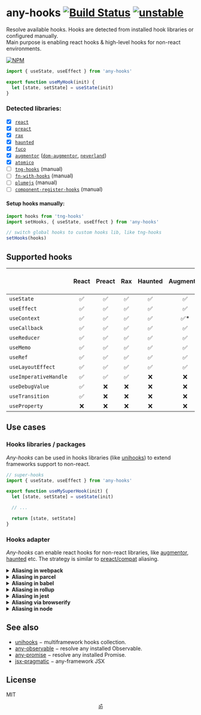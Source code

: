 # any-hooks [![Build Status](https://travis-ci.org/unihooks/any-hooks.svg?branch=master)](https://travis-ci.org/unihooks/any-hooks) [![unstable](https://img.shields.io/badge/stability-unstable-yellow.svg)](http://github.com/badges/stability-badges)

Resolve available hooks. Hooks are detected from installed hook libraries or configured manually.<br/>
Main purpose is enabling react hooks & high-level hooks for non-react environments.

[![NPM](https://nodei.co/npm/any-hooks.png?mini=true)](https://nodei.co/npm/any-hooks/)

```js
import { useState, useEffect } from 'any-hooks'

export function useMyHook(init) {
  let [state, setState] = useState(init)
}
```

### Detected libraries:

* [x] [`react`](https://ghub.io/react)
* [x] [`preact`](https://ghub.io/preact)
* [x] [`rax`](https://ghub.io/rax)
* [x] [`haunted`](https://ghub.io/haunted)
* [x] [`fuco`](https://ghub.io/fuco)
* [x] [`augmentor`](https://ghub.io/augmentor) ([`dom-augmentor`](https://ghub.io/dom-augmentor), [`neverland`](https://ghub.io/neverland))
* [x] [`atomico`](https://ghub.io/atomico)
* [ ] [`tng-hooks`](https://ghub.io/tng-hooks) (manual)
* [ ] [`fn-with-hooks`](https://ghub.io/fn-with-hooks) (manual)
* [ ] [`plumejs`](https://www.npmjs.com/package/plumejs) (manual)
* [ ] [`component-register-hooks`](https://www.npmjs.com/package/component-register-hooks) (manual)

#### Setup hooks manually:

```js
import hooks from 'tng-hooks'
import setHooks, { useState, useEffect } from 'any-hooks'

// switch global hooks to custom hooks lib, like tng-hooks
setHooks(hooks)
```


## Supported hooks

|                         | React | Preact | Rax | Haunted  | Augmentor | Fuco  | Atomico  | TNG-hooks | fn-with-hooks |
|---|:---:|:---:|:---:|:---:|:---:|:---:|:---:|:---:|:---:|
| `useState`              | ✅    | ✅    | ✅  | ✅      | ✅                         | ✅    | ✅      | ✅        | ✅ |
| `useEffect`             | ✅    | ✅    | ✅  | ✅      | ✅                         | ✅    | ✅      | ✅        | ✅ |
| `useContext`            | ✅    | ✅    | ✅  | ✅      | ✅*                        | ✅    | ❌      | ❌        | ❌ |
| `useCallback`           | ✅    | ✅    | ✅  | ✅      | ✅                         | ✅    | ❌      | ✅        | ✅ |
| `useReducer`            | ✅    | ✅    | ✅  | ✅      | ✅                         | ✅    | ✅      | ✅        | ✅ |
| `useMemo`               | ✅    | ✅    | ✅  | ✅      | ✅                         | ✅    | ✅*     | ✅        | ✅ |
| `useRef`                | ✅    | ✅    | ✅  | ✅      | ✅                         | ✅    | ❌      | ✅        | ❌ |
| `useLayoutEffect`       | ✅    | ✅    | ✅  | ✅      | ✅                         | ✅    | ❌      | ❌        | ❌ |
| `useImperativeHandle`   | ✅    | ✅    | ✅  | ❌      | ❌                         | ❌    | ❌      | ❌        | ❌ |
| `useDebugValue`         | ✅    | ❌    | ❌  | ❌      | ❌                         | ❌    | ❌      | ❌        | ❌ |
| `useTransition`         | ✅    | ❌    | ❌  | ❌      | ❌                         | ❌    | ❌      | ❌        | ❌ |
| `useProperty`           | ❌    | ❌    | ❌  | ❌      | ❌                         | ✅    | ✅      | ❌        | ❌ |


## Use cases

### Hooks libraries / packages

_Any-hooks_ can be used in hooks libraries (like [unihooks](https://ghub.io/unihooks)) to extend frameworks support to non-react.

```js
// super-hooks
import { useState, useEffect } from 'any-hooks'

export function useMySuperHook(init) {
  let [state, setState] = useState(init)

  // ...

  return [state, setState]
}
```

### Hooks adapter

_Any-hooks_ can enable react hooks for non-react libraries, like [augmentor](https://ghub.io/augmentor), [haunted](https://ghub.io/haunted) etc. The strategy is similar to [preact/compat](https://preactjs.com/guide/v10/getting-started#integrating-into-an-existing-pipeline) aliasing.

<details>
  <summary><strong>Aliasing in webpack</strong></summary>
  
  `webpack.config.js`:
  ```js
  const config = {
     //...
    "resolve": {
      "alias": {
        "react": "any-hook"
      },
    },
    // mute warnings
    "stats": {
      "warnings": false
    }
  }
  ```
</details>

<details>
  <summary><strong>Aliasing in parcel</strong></summary>

`package.json`:
```json
{
  "alias": {
    "react": "any-hooks"
  },
}
```

</details>

<details>
  <summary><strong>Aliasing in babel</strong></summary>

`.babelrc`:
```js
{
  "plugins": [
    ["module-resolver", {
      "alias": {
        "react": "any-hooks"
      }
    }]
  ]
}
```

</details>

<details>
  <summary><strong>Aliasing in rollup</strong></summary>

`rollup.config.js`:
```js
import alias from '@rollup/plugin-alias'

module.exports = {
  //...
  plugins: [
    alias({
      entries: {
          react: 'any-hooks'
      }
    })
  ]
}
```
</details>

<details>
  <summary><strong>Aliasing in jest</strong></summary>

`jest.config.js`:
```js
{
  // ...
  "moduleNameMapper": {
    "react": "any-hooks"
  },
}
```
</details>

<details>
  <summary><strong>Aliasing via browserify</strong></summary>

`npm i -D aliasify`, then in `package.json`:
```js
{
  "aliasify": {
    "aliases": {
      "react": "any-hooks"
    }
  },
}
```
</details>

<details>
  <summary><strong>Aliasing in node</strong></summary>

`npm i -D module-alias`, then:

```js
var moduleAlias = require('module-alias')
moduleAlias.addAliases({ 'react': 'any-hooks' })
```

</details>

## See also

* [unihooks](https://ghub.io/unihooks) − multiframework hooks collection.
* [any-observable](https://ghub.io/any-observable) − resolve any installed Observable.
* [any-promise](https://ghub.io/any-promise) − resolve any installed Promise.
* [jsx-pragmatic](https://github.com/krakenjs/jsx-pragmatic) − any-framework JSX

## License

MIT

<p align="center"><a href="https://github.com/krishnized/license">ॐ</a></p>

